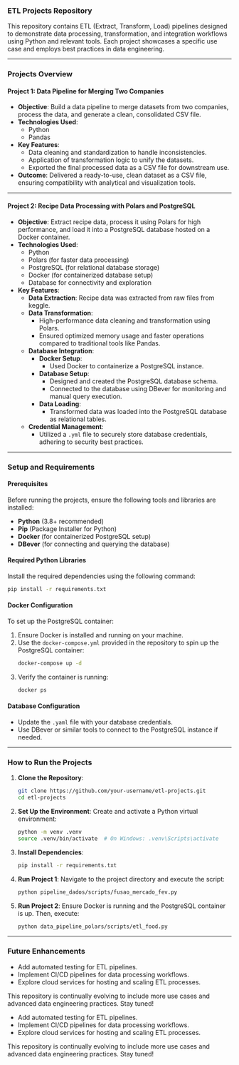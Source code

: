 ### **ETL Projects Repository**

This repository contains ETL (Extract, Transform, Load) pipelines designed to demonstrate data processing, transformation, and integration workflows using Python and relevant tools. Each project showcases a specific use case and employs best practices in data engineering.

---

### **Projects Overview**

#### **Project 1: Data Pipeline for Merging Two Companies**
- **Objective**: Build a data pipeline to merge datasets from two companies, process the data, and generate a clean, consolidated CSV file.
- **Technologies Used**: 
  - Python
  - Pandas
- **Key Features**:
  - Data cleaning and standardization to handle inconsistencies.
  - Application of transformation logic to unify the datasets.
  - Exported the final processed data as a CSV file for downstream use.
- **Outcome**: Delivered a ready-to-use, clean dataset as a CSV file, ensuring compatibility with analytical and visualization tools.

---

#### **Project 2: Recipe Data Processing with Polars and PostgreSQL**
- **Objective**: Extract recipe data, process it using Polars for high performance, and load it into a PostgreSQL database hosted on a Docker container.
- **Technologies Used**:
  - Python
  - Polars (for faster data processing)
  - PostgreSQL (for relational database storage)
  - Docker (for containerized database setup)
  - Database for connectivity and exploration
- **Key Features**:
  - **Data Extraction**: Recipe data was extracted from raw files from keggle.
  - **Data Transformation**:
    - High-performance data cleaning and transformation using Polars.
    - Ensured optimized memory usage and faster operations compared to traditional tools like Pandas.
  - **Database Integration**:
    - **Docker Setup**: 
      - Used Docker to containerize a PostgreSQL instance.
    - **Database Setup**:
      - Designed and created the PostgreSQL database schema.
      - Connected to the database using DBever for monitoring and manual query execution.
    - **Data Loading**:
      - Transformed data was loaded into the PostgreSQL database as relational tables.
  - **Credential Management**:
    - Utilized a `.yml` file to securely store database credentials, adhering to security best practices.

---

### **Setup and Requirements**

#### **Prerequisites**
Before running the projects, ensure the following tools and libraries are installed:
- **Python** (3.8+ recommended)
- **Pip** (Package Installer for Python)
- **Docker** (for containerized PostgreSQL setup)
- **DBever** (for connecting and querying the database)

#### **Required Python Libraries**
Install the required dependencies using the following command:
```bash
pip install -r requirements.txt
```

#### **Docker Configuration**
To set up the PostgreSQL container:
1. Ensure Docker is installed and running on your machine.
2. Use the `docker-compose.yml` provided in the repository to spin up the PostgreSQL container:
   ```bash
   docker-compose up -d
   ```
3. Verify the container is running:
   ```bash
   docker ps
   ```

#### **Database Configuration**
- Update the `.yaml` file with your database credentials.
- Use DBever or similar tools to connect to the PostgreSQL instance if needed.

---

### **How to Run the Projects**

1. **Clone the Repository**:
   ```bash
   git clone https://github.com/your-username/etl-projects.git
   cd etl-projects
   ```

2. **Set Up the Environment**:
   Create and activate a Python virtual environment:
   ```bash
   python -m venv .venv
   source .venv/bin/activate  # On Windows: .venv\Scripts\activate
   ```

3. **Install Dependencies**:
   ```bash
   pip install -r requirements.txt
   ```

4. **Run Project 1**:
   Navigate to the project directory and execute the script:
   ```bash
   python pipeline_dados/scripts/fusao_mercado_fev.py
   ```

5. **Run Project 2**:
   Ensure Docker is running and the PostgreSQL container is up. Then, execute:
   ```bash
   python data_pipeline_polars/scripts/etl_food.py
   ```

---
### **Future Enhancements**
- Add automated testing for ETL pipelines.
- Implement CI/CD pipelines for data processing workflows.
- Explore cloud services for hosting and scaling ETL processes.

This repository is continually evolving to include more use cases and advanced data engineering practices. Stay tuned!
- Add automated testing for ETL pipelines.
- Implement CI/CD pipelines for data processing workflows.
- Explore cloud services for hosting and scaling ETL processes.

This repository is continually evolving to include more use cases and advanced data engineering practices. Stay tuned!

